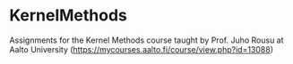 # KernelMethods
Assignments for the Kernel Methods course taught by Prof. Juho Rousu at Aalto University (https://mycourses.aalto.fi/course/view.php?id=13088)
